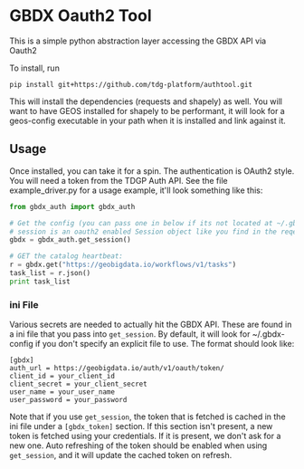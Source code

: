 # GBDX Oauth2 Tool

This is a simple python abstraction layer accessing the GBDX API via Oauth2

To install, run

```
pip install git+https://github.com/tdg-platform/authtool.git
```

This will install the dependencies (requests and shapely) as well. You will want to have GEOS installed for shapely to be performant, it will look for a geos-config executable in your path when it is installed and link against it.

## Usage

Once installed, you can take it for a spin. The authentication is OAuth2 style. You will need a token from the TDGP Auth API.
See the file example_driver.py for a usage example, it'll look something like this:

```python
from gbdx_auth import gbdx_auth

# Get the config (you can pass one in below if its not located at ~/.gbdx-config)
# session is an oauth2 enabled Session object like you find in the reqeusts package
gbdx = gbdx_auth.get_session()

# GET the catalog heartbeat:
r = gbdx.get("https://geobigdata.io/workflows/v1/tasks")
task_list = r.json()
print task_list
```


### ini File

Various secrets are needed to actually hit the GBDX API.  These are found in a ini file that you pass into `get_session`.  By default, it will look for ~/.gbdx-config if you don't specify an explicit file to use.  The format should look like:

```
[gbdx]
auth_url = https://geobigdata.io/auth/v1/oauth/token/
client_id = your_client_id
client_secret = your_client_secret
user_name = your_user_name
user_password = your_password
```

Note that if you use `get_session`, the token that is fetched is cached in the ini file under  a `[gbdx_token]` section.  If this section isn't present, a new token is fetched using your credentials.  If it is present, we don't ask for a new one.  Auto refreshing of the token should be enabled when using `get_session`, and it will update the cached token on refresh.  